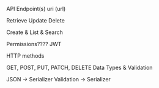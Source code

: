 API Endpoint(s) uri (url)

Retrieve Update Delete

Create & List & Search

Permissions???? JWT

HTTP methods

GET, POST, PUT, PATCH, DELETE
Data Types & Validation

JSON -> Serializer
Validation -> Serializer